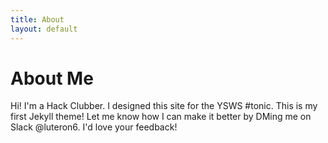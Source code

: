 ```yaml
---
title: About
layout: default
---
```


# About Me
Hi! I'm a Hack Clubber. I designed this site for the YSWS #tonic.
This is my first Jekyll theme! Let me know how I can make it better by DMing me on Slack @luteron6. I'd love your feedback!